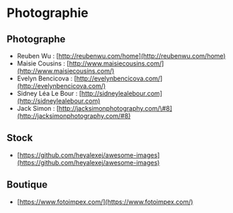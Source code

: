 # Photographie

## Photographe

* Reuben Wu : [http://reubenwu.com/home](http://reubenwu.com/home)
* Maisie Cousins : [http://www.maisiecousins.com/](http://www.maisiecousins.com/)
* Evelyn Bencicova : [http://evelynbencicova.com/](http://evelynbencicova.com/)
* Sidney Léa Le Bour : [http://sidneylealebour.com](http://sidneylealebour.com)
* Jack Simon : [http://jacksimonphotography.com/\#8](http://jacksimonphotography.com/#8)

## Stock

* [https://github.com/heyalexej/awesome-images](https://github.com/heyalexej/awesome-images)

## Boutique

* [https://www.fotoimpex.com/](https://www.fotoimpex.com/)


